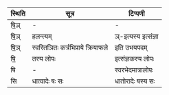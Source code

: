 | स्थिति | सूत्र | टिप्पणी |
| ----- | ------- | ------ |
| षि॒ञ् | - | - |
| षि॒ञ् | हलन्त्यम् | ञ्-इत्यस्य इत्संज्ञा |
| षि॒ञ् | स्वरितञितः कर्त्रभिप्राये क्रियाफले | इति उभयपदम् |
| षि॒ | तस्य लोपः | इत्संज्ञकस्य लोपः |
| षि | - | स्वरभेदमात्रालोपः |
| सि | धात्वादेः षः सः | धातोरादेः षस्य सः |
